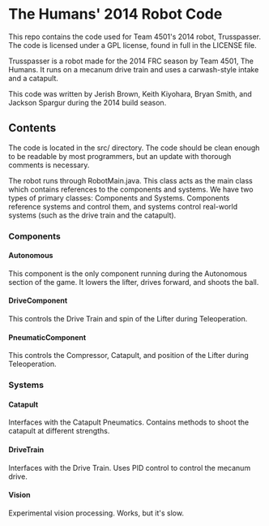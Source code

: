 The Humans' 2014 Robot Code
===================

This repo contains the code used for Team 4501's 2014 robot, Trusspasser. The code is licensed under a GPL license, found in full in the LICENSE file.

Trusspasser is a robot made for the 2014 FRC season by Team 4501, The Humans. It runs on a mecanum drive train and uses a carwash-style intake and a catapult.

This code was written by Jerish Brown, Keith Kiyohara, Bryan Smith, and Jackson Spargur during the 2014 build season.

Contents
--------

The code is located in the src/ directory. The code should be clean enough to be readable by most programmers, but an update with thorough comments is necessary.

The robot runs through RobotMain.java. This class acts as the main class which contains references to the components and systems. We have two types of primary classes: Components and Systems. Components reference systems and control them, and systems control real-world systems (such as the drive train and the catapult).

### Components

#### Autonomous

This component is the only component running during the Autonomous section of the game. It lowers the lifter, drives forward, and shoots the ball.

#### DriveComponent

This controls the Drive Train and spin of the Lifter during Teleoperation.

#### PneumaticComponent

This controls the Compressor, Catapult, and position of the Lifter during Teleoperation. 

### Systems

#### Catapult

Interfaces with the Catapult Pneumatics. Contains methods to shoot the catapult at different strengths.

#### DriveTrain

Interfaces with the Drive Train. Uses PID control to control the mecanum drive. 

#### Vision

Experimental vision processing. Works, but it's slow.
